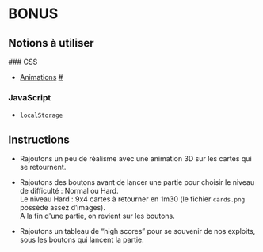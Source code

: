 # BONUS

## Notions à utiliser

### CSS

- [Animations](https://davidwalsh.name/css-flip) [#](https://github.com/O-clock-Galaxy/correction-evaluation-js-memory/blob/master/css/style.css#L74)

### JavaScript

- [`localStorage`](https://developer.mozilla.org/fr/docs/Web/API/Window/localStorage)

## Instructions

* Rajoutons un peu de réalisme avec une animation 3D sur les cartes qui se retournent.

* Rajoutons des boutons avant de lancer une partie pour choisir le niveau de difficulté : Normal ou Hard.  
Le niveau Hard : 9x4 cartes à retourner en 1m30 (le fichier `cards.png` possède assez d’images).  
A la fin d'une partie, on revient sur les boutons.

* Rajoutons un tableau de “high scores” pour se souvenir de nos exploits, sous les boutons qui lancent la partie.
